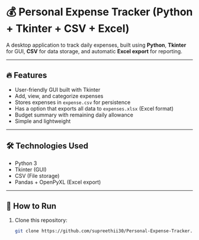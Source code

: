 # 💰 Personal Expense Tracker (Python + Tkinter + CSV + Excel)

A desktop application to track daily expenses, built using **Python**, **Tkinter** for GUI, **CSV** for data storage, and automatic **Excel export** for reporting.  

---

## 🔥 Features
- User-friendly GUI built with Tkinter  
- Add, view, and categorize expenses  
- Stores expenses in `expense.csv` for persistence  
- Has a option that exports all data to `expenses.xlsx` (Excel format)  
- Budget summary with remaining daily allowance  
- Simple and lightweight  

---

## 🛠 Technologies Used
- Python 3  
- Tkinter (GUI)  
- CSV (File storage)  
- Pandas + OpenPyXL (Excel export)  

---

## 🚀 How to Run
1. Clone this repository:
   ```bash
   git clone https://github.com/supreethii30/Personal-Expense-Tracker.git
